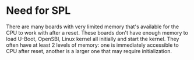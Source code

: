 # Need for SPL

There are many boards with very limited memory that's available for the CPU to work with after a reset. These boards don't have enough memory to load U-Boot, OpenSBI, Linux kernel all initially and start the kernel. They often have at least 2 levels of memory: one is immediately accessible to CPU after reset, another is a larger one that may require initialization.
